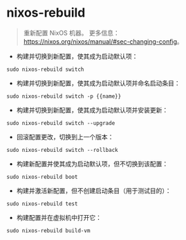 # nixos-rebuild

> 重新配置 NixOS 机器。
> 更多信息：<https://nixos.org/nixos/manual/#sec-changing-config>。

- 构建并切换到新配置，使其成为启动默认项：

`sudo nixos-rebuild switch`

- 构建并切换到新配置，使其成为启动默认项并命名启动条目：

`sudo nixos-rebuild switch -p {{name}}`

- 构建并切换到新配置，使其成为启动默认项并安装更新：

`sudo nixos-rebuild switch --upgrade`

- 回滚配置更改，切换到上一个版本：

`sudo nixos-rebuild switch --rollback`

- 构建新配置并使其成为启动默认项，但不切换到该配置：

`sudo nixos-rebuild boot`

- 构建并激活新配置，但不创建启动条目（用于测试目的）：

`sudo nixos-rebuild test`

- 构建配置并在虚拟机中打开它：

`sudo nixos-rebuild build-vm`